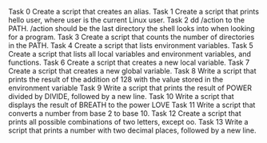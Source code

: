 Task 0 Create a script that creates an alias.
Task 1 Create a script that prints hello user, where user is the current Linux user.
Task 2 dd /action to the PATH. /action should be the last directory the shell looks into when looking for a program.
Task 3 Create a script that counts the number of directories in the PATH.
Task 4 Create a script that lists environment variables.
Task 5 Create a script that lists all local variables and environment variables, and functions.
Task 6 Create a script that creates a new local variable.
Task 7 Create a script that creates a new global variable.
Task 8 Write a script that prints the result of the addition of 128 with the value stored in the environment variable
Task 9 Write a script that prints the result of POWER divided by DIVIDE, followed by a new line.
Task 10 Write a script that displays the result of BREATH to the power LOVE
Task 11 Write a script that converts a number from base 2 to base 10.
Task 12 Create a script that prints all possible combinations of two letters, except oo.
Task 13 Write a script that prints a number with two decimal places, followed by a new line.


